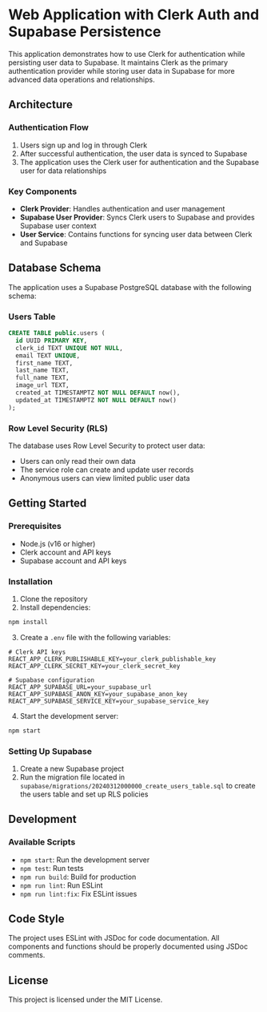 # Web Application with Clerk Auth and Supabase Persistence

This application demonstrates how to use Clerk for authentication while persisting user data to Supabase. It maintains Clerk as the primary authentication provider while storing user data in Supabase for more advanced data operations and relationships.

## Architecture

### Authentication Flow

1. Users sign up and log in through Clerk
2. After successful authentication, the user data is synced to Supabase
3. The application uses the Clerk user for authentication and the Supabase user for data relationships

### Key Components

- **Clerk Provider**: Handles authentication and user management
- **Supabase User Provider**: Syncs Clerk users to Supabase and provides Supabase user context
- **User Service**: Contains functions for syncing user data between Clerk and Supabase

## Database Schema

The application uses a Supabase PostgreSQL database with the following schema:

### Users Table

```sql
CREATE TABLE public.users (
  id UUID PRIMARY KEY,
  clerk_id TEXT UNIQUE NOT NULL,
  email TEXT UNIQUE,
  first_name TEXT,
  last_name TEXT,
  full_name TEXT,
  image_url TEXT,
  created_at TIMESTAMPTZ NOT NULL DEFAULT now(),
  updated_at TIMESTAMPTZ NOT NULL DEFAULT now()
);
```

### Row Level Security (RLS)

The database uses Row Level Security to protect user data:

- Users can only read their own data
- The service role can create and update user records
- Anonymous users can view limited public user data

## Getting Started

### Prerequisites

- Node.js (v16 or higher)
- Clerk account and API keys
- Supabase account and API keys

### Installation

1. Clone the repository
2. Install dependencies:

```bash
npm install
```

3. Create a `.env` file with the following variables:

```
# Clerk API keys
REACT_APP_CLERK_PUBLISHABLE_KEY=your_clerk_publishable_key
REACT_APP_CLERK_SECRET_KEY=your_clerk_secret_key

# Supabase configuration
REACT_APP_SUPABASE_URL=your_supabase_url
REACT_APP_SUPABASE_ANON_KEY=your_supabase_anon_key
REACT_APP_SUPABASE_SERVICE_KEY=your_supabase_service_key
```

4. Start the development server:

```bash
npm start
```

### Setting Up Supabase

1. Create a new Supabase project
2. Run the migration file located in `supabase/migrations/20240312000000_create_users_table.sql` to create the users table and set up RLS policies

## Development

### Available Scripts

- `npm start`: Run the development server
- `npm test`: Run tests
- `npm run build`: Build for production
- `npm run lint`: Run ESLint
- `npm run lint:fix`: Fix ESLint issues

## Code Style

The project uses ESLint with JSDoc for code documentation. All components and functions should be properly documented using JSDoc comments.

## License

This project is licensed under the MIT License.

